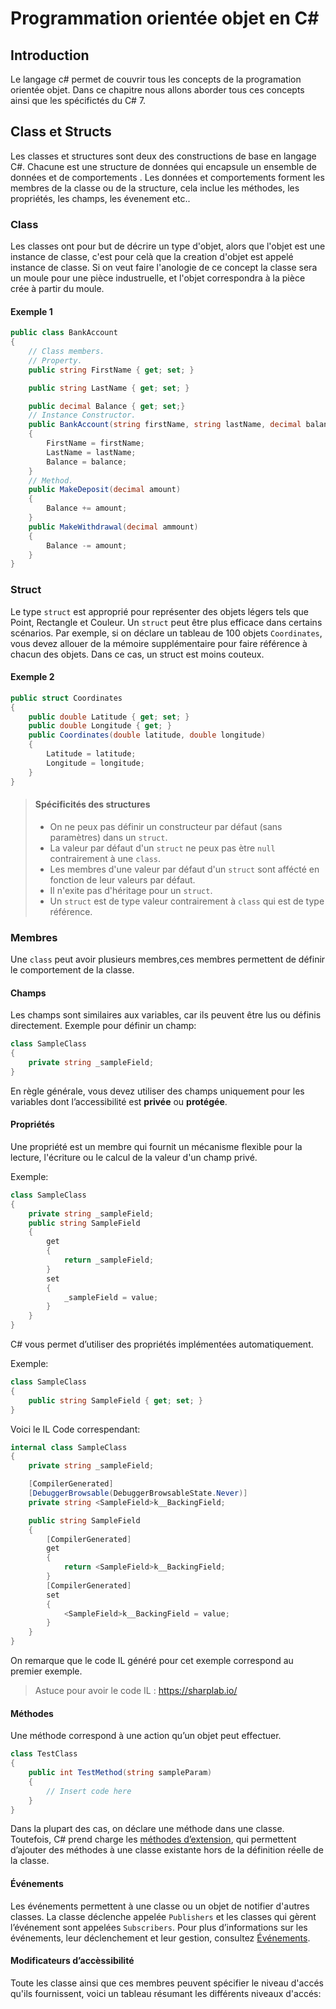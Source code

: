 # Programmation orientée objet en C\#

## Introduction

Le langage c\# permet de couvrir tous les concepts de la programation orientée objet.
Dans ce chapitre nous allons aborder tous ces concepts ainsi que les spécifictés du C\# 7.

## Class et Structs

Les classes et structures sont deux des constructions de base en langage C#. Chacune est une structure de données qui encapsule un ensemble de données et de comportements . Les données et comportements forment les membres de la classe ou de la structure, cela inclue les méthodes, les propriétés, les champs, les évenement etc..

### Class

Les classes ont pour but de décrire un type d'objet, alors que l'objet est une instance de classe, c'est pour celà que la creation d'objet est appelé instance de classe.
Si on veut faire l'anologie de ce concept la classe sera un moule pour une pièce industruelle, et l'objet correspondra à la pièce crée à partir du moule.

#### Exemple 1

```c#
public class BankAccount
{
    // Class members.
    // Property.
    public string FirstName { get; set; }

    public string LastName { get; set; }

    public decimal Balance { get; set;}
    // Instance Constructor.
    public BankAccount(string firstName, string lastName, decimal balance)
    {
        FirstName = firstName;
        LastName = lastName;
        Balance = balance;
    }
    // Method.
    public MakeDeposit(decimal amount)
    {
        Balance += amount;
    }
    public MakeWithdrawal(decimal ammount)
    {
        Balance -= amount;
    }
}
```

### Struct

Le type `struct` est approprié pour représenter des objets légers tels que Point, Rectangle et Couleur.
Un `struct` peut être plus efficace dans certains scénarios. Par exemple, si on déclare un tableau de 100 objets `Coordinates`, vous devez allouer de la mémoire supplémentaire pour faire référence à chacun des objets. Dans ce cas, un struct est moins couteux.

#### Exemple 2

```c#
public struct Coordinates
{
    public double Latitude { get; set; }
    public double Longitude { get; }
    public Coordinates(double latitude, double longitude)
    {
        Latitude = latitude;
        Longitude = longitude;
    }
}
```

>#### Spécificités des structures
>
> * On ne peux pas définir un constructeur par défaut (sans paramètres) dans un `struct`.
> * La valeur par défaut d'un `struct` ne peux pas ètre `null` contrairement à une `class`.
> * Les membres d'une valeur par défaut d'un `struct` sont affécté en fonction de leur valeurs par défaut.
> * Il n'exite pas d'héritage pour un `struct`.
> * Un `struct` est de type valeur contrairement à `class` qui est de type référence.

### Membres

Une `class` peut avoir plusieurs membres,ces membres permettent de définir le comportement de la classe.

#### Champs

Les champs sont similaires aux variables, car ils peuvent être lus ou définis directement.
Exemple pour définir un champ:

```c#
class SampleClass  
{  
    private string _sampleField;  
}  
```

En règle générale, vous devez utiliser des champs uniquement pour les variables dont l’accessibilité est **privée** ou **protégée**.

#### Propriétés

Une propriété est un membre qui fournit un mécanisme flexible pour la lecture, l'écriture ou le calcul de la valeur d'un champ privé.

Exemple:

```c#
class SampleClass  
{  
    private string _sampleField;
    public string SampleField
    {
        get
        {
            return _sampleField;
        }
        set
        {
            _sampleField = value;
        }
    }
}  
```

C# vous permet d’utiliser des propriétés implémentées automatiquement.

Exemple:

```c#
class SampleClass  
{  
    public string SampleField { get; set; }
}  
```

Voici le IL Code correspendant:

```c#
internal class SampleClass
{
    private string _sampleField;

    [CompilerGenerated]
    [DebuggerBrowsable(DebuggerBrowsableState.Never)]
    private string <SampleField>k__BackingField;

    public string SampleField
    {
        [CompilerGenerated]
        get
        {
            return <SampleField>k__BackingField;
        }
        [CompilerGenerated]
        set
        {
            <SampleField>k__BackingField = value;
        }
    }
}

```

On remarque que le code IL généré pour cet exemple correspond au premier exemple.

>Astuce pour avoir le code IL : <https://sharplab.io/>

#### Méthodes

Une méthode correspond à une action qu’un objet peut effectuer.

```c#
class TestClass  
{  
    public int TestMethod(string sampleParam)  
    {  
        // Insert code here  
    }  
}  
```

Dans la plupart des cas, on déclare une méthode dans une classe. Toutefois, C# prend charge les [méthodes d’extension]( https://docs.microsoft.com/fr-fr/dotnet/csharp/programming-guide/classes-and-structs/extension-methods), qui permettent d’ajouter des méthodes à une classe existante hors de la définition réelle de la classe.

#### Événements

Les événements permettent à une classe ou un objet de notifier d'autres classes. La classe déclenche appelée `Publishers` et les classes qui gèrent l’événement sont appelées `Subscribers`. Pour plus d’informations sur les événements, leur déclenchement et leur gestion, consultez [Événements](https://docs.microsoft.com/fr-fr/dotnet/standard/events/index).

#### Modificateurs d’accèssibilité

Toute les classe ainsi que ces membres peuvent spécifier le niveau d'accés qu'ils fournissent, voici un tableau résumant les différents niveaux d'accés:
